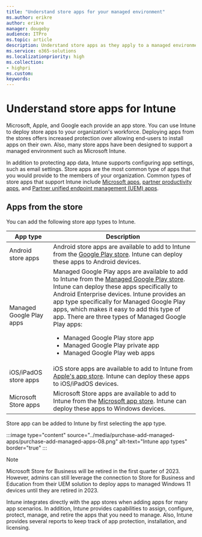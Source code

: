 ```yaml
---
title: "Understand store apps for your managed environment"
ms.author: erikre
author: erikre
manager: dougeby
audience: ITPro
ms.topic: article
description: Understand store apps as they apply to a managed environment.
ms.service: o365-solutions
ms.localizationpriority: high
ms.collection:
- highpri
ms.custom:
keywords:
---
```


# Understand store apps for Intune

Microsoft, Apple, and Google each provide an app store. You can use Intune to deploy store apps to your organization's workforce. Deploying apps from the stores offers increased protection over allowing end-users to install apps on their own. Also, many store apps have been designed to support a managed environment such as Microsoft Intune. 

In addition to protecting app data, Intune supports configuring app settings, such as email settings. Store apps are the most common type of apps that you would provide to the members of your organization. Common types of store apps that support Intune include [Microsoft apps](/mem/intune/apps/apps-supported-intune-apps#microsoft-apps), [partner productivity apps](/mem/intune/apps/apps-supported-intune-apps#partner-productivity-apps), and [Partner unified endpoint management (UEM) apps](/mem/intune/apps/apps-supported-intune-apps#partner-uem-apps).

## Apps from the store

You can add the following store app types to Intune.

| App type | Description |
|---|---|
| Android store apps | Android store apps are available to add to Intune from the [Google Play store](https://play.google.com/store/apps). Intune can deploy these apps to Android devices. |
| Managed Google Play apps | Managed Google Play apps are available to add to Intune from the [Managed Google Play store](https://play.google.com/work). Intune can deploy these apps specifically to Android Enterprise devices. Intune provides an app type specifically for Managed Google Play apps, which makes it easy to add this type of app. There are three types of Managed Google Play apps:<ul><li>Managed Google Play store app</li><li>Managed Google Play private app</li><li>Managed Google Play web apps</li></ul>   |
| iOS/iPadOS store apps | iOS store apps are available to add to Intune from [Apple's app store](https://www.apple.com/app-store/). Intune can deploy these apps to iOS/iPadOS devices. | 
| Microsoft Store apps | Microsoft Store apps are available to add to Intune from the [Microsoft app store](https://apps.microsoft.com/store/apps). Intune can deploy these apps to Windows devices. |

Store app can be added to Intune by first selecting the app type.

:::image type="content" source="../media/purchase-add-managed-apps/purchase-add-managed-apps-08.png" alt-text="Intune app types" border="true" :::
 
> [!NOTE]
> Microsoft Store for Business will be retired in the first quarter of 2023. However, admins can still leverage the connection to Store for Business and Education from their UEM solution to deploy apps to managed Windows 11 devices until they are retired in 2023.

Intune integrates directly with the app stores when adding apps for many app scenarios. In addition, Intune provides capabilities to assign, configure, protect, manage, and retire the apps that you need to manage. Also, Intune provides several reports to keep track of app protection, installation, and licensing.
